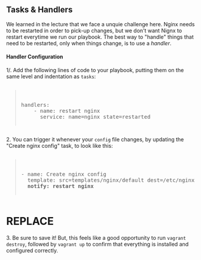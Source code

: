 ## Tasks & Handlers

We learned in the lecture that we face a unquie challenge here. Nginx needs to be restarted in order to pick-up changes, but we don't want Nignx to restart everytime we run our playbook. The best way to "handle" things that need to be restarted, only when things change, is to use a *handler*.

#### Handler Configuration

1/. Add the following lines of code to your playbook, putting them on the same level and indentation as `tasks`:

<pre class="files" data-filename="playbook.yml"><blockquote>

handlers:
    - name: restart nginx
      service: name=nginx state=restarted

</blockquote></pre>

2\. You can trigger it whenever your `config` file changes, by updating the "Create nginx config" task, to look like this:

<pre class="files" data-filename="playbook.yml"><blockquote>

- name: Create nginx config
  template: src=templates/nginx/default dest=/etc/nginx/sites-available/default
  <b>notify: restart nginx</b>

</blockquote></pre>

# REPLACE
3\. Be sure to save it! But, this feels like a good opportunity to run `vagrant destroy`, followed by `vagrant up` to confirm that everything is installed and configured correctly.
